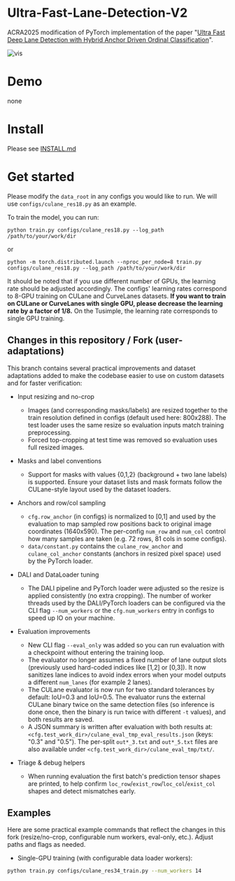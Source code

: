 # Ultra-Fast-Lane-Detection-V2

ACRA2025 modification of PyTorch implementation of the paper "[Ultra Fast Deep Lane Detection with Hybrid Anchor Driven Ordinal Classification](https://arxiv.org/abs/2206.07389)".


![](ufldv2.png "vis")

# Demo 
none


# Install
Please see [INSTALL.md](./INSTALL.md)

# Get started
Please modify the `data_root` in any configs you would like to run. We will use `configs/culane_res18.py` as an example.

To train the model, you can run:
```
python train.py configs/culane_res18.py --log_path /path/to/your/work/dir
```
or
```
python -m torch.distributed.launch --nproc_per_node=8 train.py configs/culane_res18.py --log_path /path/to/your/work/dir
```
It should be noted that if you use different number of GPUs, the learning rate should be adjusted accordingly. The configs' learning rates correspond to 8-GPU training on CULane and CurveLanes datasets. **If you want to train on CULane or CurveLanes with single GPU, please decrease the learning rate by a factor of 1/8.** On the Tusimple, the learning rate corresponds to single GPU training.

## Changes in this repository / Fork (user-adaptations)
This branch contains several practical improvements and dataset adaptations added to make the codebase easier to use on custom datasets and for faster verification:

- Input resizing and no-crop
    - Images (and corresponding masks/labels) are resized together to the train resolution defined in configs (default used here: 800x288). The test loader uses the same resize so evaluation inputs match training preprocessing.
    - Forced top-cropping at test time was removed so evaluation uses full resized images.

- Masks and label conventions
    - Support for masks with values {0,1,2} (background + two lane labels) is supported. Ensure your dataset lists and mask formats follow the CULane-style layout used by the dataset loaders.

- Anchors and row/col sampling
    - `cfg.row_anchor` (in configs) is normalized to [0,1] and used by the evaluation to map sampled row positions back to original image coordinates (1640x590). The per-config `num_row` and `num_col` control how many samples are taken (e.g. 72 rows, 81 cols in some configs).
    - `data/constant.py` contains the `culane_row_anchor` and `culane_col_anchor` constants (anchors in resized pixel space) used by the PyTorch loader.

- DALI and DataLoader tuning
    - The DALI pipeline and PyTorch loader were adjusted so the resize is applied consistently (no extra cropping). The number of worker threads used by the DALI/PyTorch loaders can be configured via the CLI flag `--num_workers` or the `cfg.num_workers` entry in configs to speed up IO on your machine.

- Evaluation improvements
    - New CLI flag `--eval_only` was added so you can run evaluation with a checkpoint without entering the training loop.
    - The evaluator no longer assumes a fixed number of lane output slots (previously used hard-coded indices like [1,2] or [0,3]). It now sanitizes lane indices to avoid index errors when your model outputs a different `num_lanes` (for example 2 lanes).
    - The CULane evaluator is now run for two standard tolerances by default: IoU=0.3 and IoU=0.5. The evaluator runs the external CULane binary twice on the same detection files (so inference is done once, then the binary is run twice with different `-t` values), and both results are saved.
    - A JSON summary is written after evaluation with both results at:
        `<cfg.test_work_dir>/culane_eval_tmp_eval_results.json` (keys: "0.3" and "0.5"). The per-split `out*_3.txt` and `out*_5.txt` files are also available under `<cfg.test_work_dir>/culane_eval_tmp/txt/`.

- Triage & debug helpers
    - When running evaluation the first batch's prediction tensor shapes are printed, to help confirm `loc_row`/`exist_row`/`loc_col`/`exist_col` shapes and detect mismatches early.

 
## Examples
Here are some practical example commands that reflect the changes in this fork (resize/no-crop, configurable num workers, eval-only, etc.). Adjust paths and flags as needed.

- Single-GPU training (with configurable data loader workers):

```bash
python train.py configs/culane_res34_train.py --num_workers 14
```




